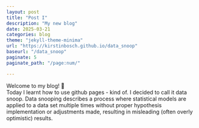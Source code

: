 ```yaml
---
layout: post
title: "Post I"
description: "My new blog"
date: 2025-03-21
categories: blog
theme: "jekyll-theme-minima"
url: "https://kirstinbosch.github.io/data_snoop"
baseurl: "/data_snoop"
paginate: 5 
paginate_path: "/page:num/"

---
```


Welcome to my blog! 🚀  
Today I learnt how to use github pages - kind of. I decided to call it data snoop. Data snooping describes a process where statistical models are applied to a data set multiple times without proper hypothesis implementation or adjustments made, resulting in misleading (often overly optimistic) results.
